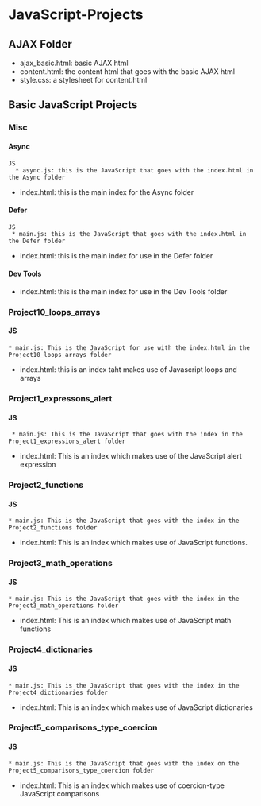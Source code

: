 # JavaScript-Projects
## AJAX Folder
  * ajax_basic.html: basic AJAX html
  * content.html: the content html that goes with the basic AJAX html
  * style.css: a stylesheet for content.html
## Basic JavaScript Projects
  ### Misc
   #### Async
    JS
      * async.js: this is the JavaScript that goes with the index.html in the Async folder
   *  index.html: this is the main index for the Async folder
   #### Defer
    JS
     * main.js: this is the JavaScript that goes with the index.html in the Defer folder
   * index.html: this is the main index for use in the Defer folder
   #### Dev Tools
   * index.html: this is the main index for use in the Dev Tools folder
 ### Project10_loops_arrays
   #### JS
    * main.js: This is the JavaScript for use with the index.html in the Project10_loops_arrays folder
   * index.html: this is an index taht makes use of Javascript loops and arrays
 ### Project1_expressons_alert
  #### JS
     * main.js: This is the JavaScript that goes with the index in the Project1_expressions_alert folder
   * index.html: This is an index which makes use of the JavaScript alert expression
 ### Project2_functions
  #### JS
    * main.js: This is the JavaScript that goes with the index in the Project2_functions folder
   * index.html: This is an index which makes use of JavaScript functions.
 ### Project3_math_operations
  #### JS
    * main.js: This is the JavaScript that goes with the index in the Project3_math_operations folder
   * index.html: This is an index which makes use of JavaScript math functions
 ### Project4_dictionaries
  #### JS
    * main.js: This is the JavaScript that goes with the index in the Project4_dictionaries folder
   * index.html:  This is an index which makes use of JavaScript dictionaries
 ### Project5_comparisons_type_coercion
  #### JS
    * main.js: This is the JavaScript that goes with the index on the Project5_comparisons_type_coercion folder
   * index.html: This is an index which makes use of coercion-type JavaScript comparisons
   
       
